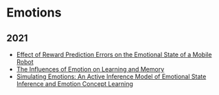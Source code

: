 # Emotions

## 2021
- [Effect of Reward Prediction Errors on the Emotional State of a Mobile Robot](paper:summaries:emotions:effect_reward_prediction_errors_emotional_state)
- [The Influences of Emotion on Learning and Memory](https://doi.org/10.3389/fpsyg.2017.01454)
- [Simulating Emotions: An Active Inference Model of Emotional State Inference and Emotion Concept Learning](paper:summaries:emotions:simulating_emotions_an_active_inference_model_of_emotional_state_inference)